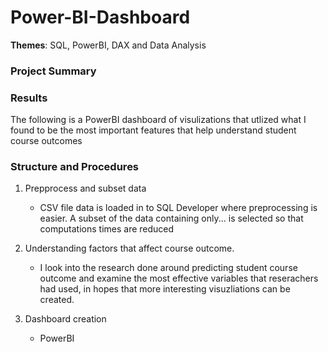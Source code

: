# Power-BI-Dashboard

**Themes**: SQL, PowerBI, DAX and Data Analysis

### Project Summary



### Results

The following is a PowerBI dashboard of visulizations that utlized what I found to be the most important features that help understand student course outcomes


### Structure and Procedures

 1. Prepprocess and subset data 
 
    * CSV file data is loaded in to SQL Developer where preprocessing is easier. A subset of the data containing only... is selected so that computations times are reduced  
    
 2. Understanding factors that affect course outcome. 
     
     * I look into the research done around predicting student course outcome and examine the most effective variables that reserachers had used, in hopes that more interesting visuzliations can be created. 
     
 3. Dashboard creation 
 
     * PowerBI
